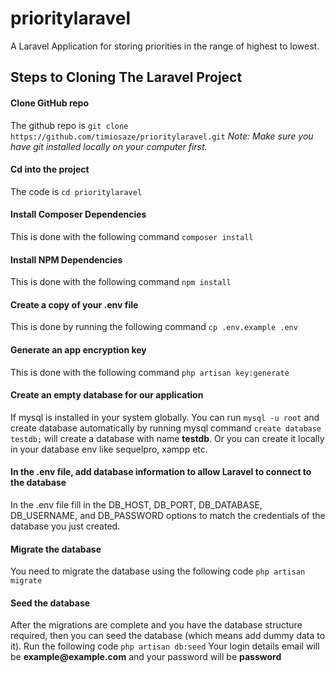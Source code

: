 # prioritylaravel
A Laravel Application for storing priorities in the range of highest to lowest.

## Steps to Cloning The Laravel Project

#### Clone GitHub repo
The github repo is `git clone https://github.com/timiosaze/prioritylaravel.git`
_Note: Make sure you have git installed locally on your computer first._

#### Cd into the project
The code is `cd prioritylaravel`

#### Install Composer Dependencies
This is done with the following command `composer install`

#### Install NPM Dependencies
This is done with the following command `npm install`

#### Create a copy of your .env file
This is done by running the following command `cp .env.example .env`

#### Generate an app encryption key
This is done with the following command `php artisan key:generate`

#### Create an empty database for our application
If mysql is installed in your system globally. You can run `mysql -u root`
and create database automatically by running mysql command `create database testdb;` will create a database with name __testdb__. Or you can create it locally in your database env like sequelpro, xampp etc.

#### In the .env file, add database information to allow Laravel to connect to the database
In the .env file fill in the DB_HOST, DB_PORT, DB_DATABASE, DB_USERNAME, and DB_PASSWORD options to match the credentials of the database you just created. 

#### Migrate the database
You need to migrate the database using the following code `php artisan migrate`

#### Seed the database
After the migrations are complete and you have the database structure required, then you can seed the database (which means add dummy data to it).
Run the following code `php artisan db:seed`
Your login details email will be __example@example.com__ and your password will be __password__